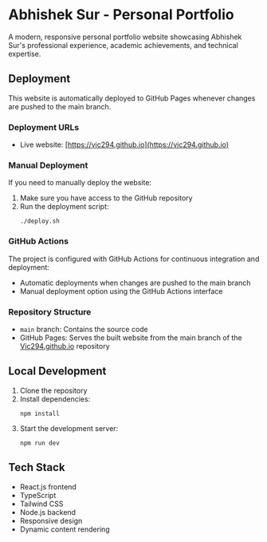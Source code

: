# Abhishek Sur - Personal Portfolio

A modern, responsive personal portfolio website showcasing Abhishek Sur's professional experience, academic achievements, and technical expertise.

## Deployment

This website is automatically deployed to GitHub Pages whenever changes are pushed to the main branch.

### Deployment URLs

- Live website: [https://vic294.github.io](https://vic294.github.io)

### Manual Deployment

If you need to manually deploy the website:

1. Make sure you have access to the GitHub repository
2. Run the deployment script:
   ```
   ./deploy.sh
   ```

### GitHub Actions

The project is configured with GitHub Actions for continuous integration and deployment:

- Automatic deployments when changes are pushed to the main branch
- Manual deployment option using the GitHub Actions interface

### Repository Structure

- `main` branch: Contains the source code
- GitHub Pages: Serves the built website from the main branch of the [Vic294.github.io](https://github.com/Vic294/Vic294.github.io) repository

## Local Development

1. Clone the repository
2. Install dependencies:
   ```
   npm install
   ```
3. Start the development server:
   ```
   npm run dev
   ```

## Tech Stack

- React.js frontend
- TypeScript
- Tailwind CSS
- Node.js backend
- Responsive design
- Dynamic content rendering